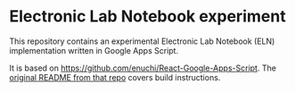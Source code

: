 # Electronic Lab Notebook experiment

This repository contains an experimental Electronic Lab Notebook (ELN)
implementation written in Google Apps Script.

It is based on https://github.com/enuchi/React-Google-Apps-Script. The [original
README from that repo](README.orig.md) covers build instructions.
